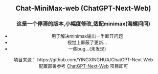 
<center>
<h2>Chat-MiniMax-web (ChatGPT-Next-Web)</h2>
<h3>这是一个停滞的版本,小幅度修改,适配minimax(海螺问问)</h3>

<div>
	<ul>
  		<li>用于解决minimax输出一半断开问题</li>
  		<li>视觉上屏蔽了更新...</li>
  		<li>一些bug...(未发现)</li>
	</ul>
	项目来源：
	https://github.com/YINGXINGHUA/ChatGPT-Next-Web
	</br>
	配置部署参考
	<a href="https://github.com/YINGXINGHUA/ChatGPT-Next-Web">ChatGPT-Next-Web</a>
	项目即可
</div>
</center>

